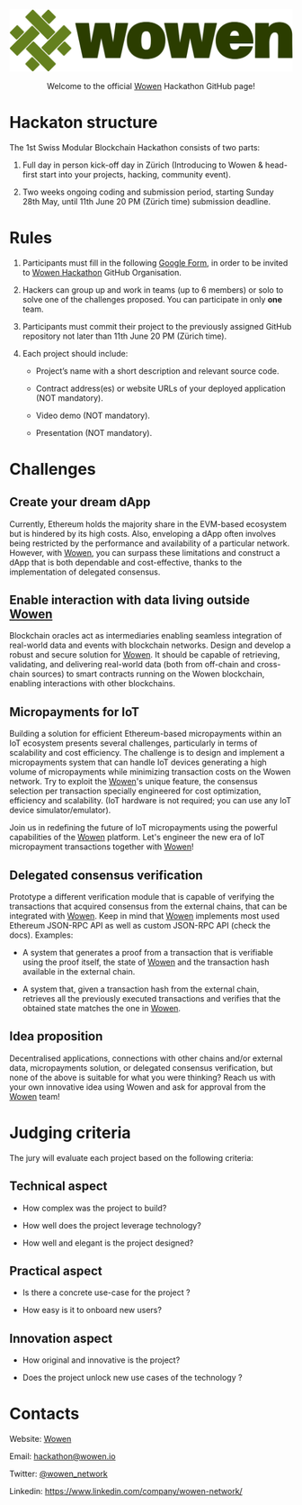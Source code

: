 <div align="center">
    <img src="./assets/logo.svg" alt="Wowen Logo"/>
    <p> </p>
    <p>        
        Welcome to the official <a href=https://wowen.io>Wowen</a>  Hackathon GitHub page!
    </p>
</div>

# Hackaton structure

The 1st Swiss Modular Blockchain Hackathon consists of two parts:

1. Full day in person kick-off day in Zürich (Introducing to Wowen & head-first start into your projects, hacking, community event).

2. Two weeks ongoing coding and submission period, starting Sunday 28th May, until 11th June 20 PM (Zürich time) submission deadline.

# Rules

1. Participants must fill in the following [Google Form](https://forms.gle/6oht3VDXbVNCfSD88), in order to be invited to [Wowen Hackathon](https://github.com/wowen-hackathon) GitHub Organisation.

2. Hackers can group up and work in teams (up to 6 members) or solo to solve one of the challenges proposed. You can participate in only **one** team.

3. Participants must commit their project to the previously assigned GitHub repository not later than 11th June 20 PM (Zürich time).

4. Each project should include:

    - Project’s name with a short description and relevant source code.

    - Contract address(es) or website URLs of your deployed application (NOT mandatory).

    - Video demo (NOT mandatory).

    - Presentation (NOT mandatory).

# Challenges

## Create your dream dApp

Currently, Ethereum holds the majority share in the EVM-based ecosystem but is hindered by its high costs. Also, enveloping a dApp often involves being restricted by the performance and availability of a particular network. However, with [Wowen](https://wowen.io), you can surpass these limitations and construct a dApp that is both dependable and cost-effective, thanks to the implementation of delegated consensus.

## Enable interaction with data living outside [Wowen](https://wowen.io)

Blockchain oracles act as intermediaries enabling seamless integration of real-world data and events with blockchain networks. Design and develop a robust and secure solution for [Wowen](https://wowen.io). It should be capable of retrieving, validating, and delivering real-world data (both from off-chain and cross-chain sources) to smart contracts running on the Wowen blockchain, enabling interactions with other blockchains.

## Micropayments for IoT

Building a solution for efficient Ethereum-based micropayments within an IoT ecosystem presents several challenges, particularly in terms of scalability and cost efficiency. The challenge is to design and implement a micropayments system that can handle IoT devices generating a high volume of micropayments while minimizing transaction costs on the Wowen network. Try to exploit the [Wowen](https://wowen.io)'s unique feature, the consensus selection per transaction specially engineered for cost optimization, efficiency and scalability. (IoT hardware is not required; you can use any IoT device simulator/emulator).

Join us in redefining the future of IoT micropayments using the powerful capabilities of the [Wowen](https://wowen.io) platform. Let's engineer the new era of IoT micropayment transactions together with [Wowen](https://wowen.io)!

## Delegated consensus verification

Prototype a different verification module that is capable of verifying the transactions that acquired consensus from the external chains, that can be integrated with [Wowen](https://wowen.io). Keep in mind that [Wowen](https://wowen.io) implements most used Ethereum JSON-RPC API as well as custom JSON-RPC API (check the docs). Examples:

- A system that generates a proof from a transaction that is verifiable using the proof itself, the state of [Wowen](https://wowen.io) and the transaction hash available in the external chain.

- A system that, given a transaction hash from the external chain, retrieves all the previously executed transactions and verifies that the obtained state matches the one in [Wowen](https://wowen.io).

## Idea proposition

Decentralised applications, connections with other chains and/or external data, micropayments solution, or delegated consensus verification, but none of the above is suitable for what you were thinking? Reach us with your own innovative idea using Wowen and ask for approval from the [Wowen](https://wowen.io) team!

# Judging criteria

The jury will evaluate each project based on the following criteria:

## Technical aspect

- How complex was the project to build?

- How well does the project leverage technology?

- How well and elegant is the project designed?

## Practical aspect

- Is there a concrete use-case for the project ?

- How easy is it to onboard new users?

## Innovation aspect

- How original and innovative is the project?

- Does the project unlock new use cases of the technology ?

# Contacts

Website: [Wowen](https://wowen.io)

Email: <a href=mailto:hackathon@wowen.io>hackathon@wowen.io</a>

Twitter: [@wowen_network](https://twitter.com/wowen_network)

Linkedin: https://www.linkedin.com/company/wowen-network/
